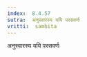 ```yaml
---
index:  8.4.57
sutra:  अनुस्वारस्य ययि परसवर्णः
vritti:  samhita 
---
```


अनुस्वारस्य ययि परसवर्णः

